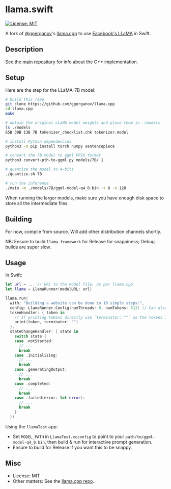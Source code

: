 # llama.swift

[![License: MIT](https://img.shields.io/badge/license-MIT-blue.svg)](https://opensource.org/licenses/MIT)

A fork of [@ggerganov](https://github.com/ggerganov)'s [llama.cpp](https://github.com/ggerganov/llama.cpp) to use [Facebook's LLaMA](https://github.com/facebookresearch/llama) in Swift.

## Description

See the [main repository](https://github.com/ggerganov/llama.cpp/) for info about the C++ implementation.

## Setup

Here are the step for the LLaMA-7B model:

```bash
# build this repo
git clone https://github.com/ggerganov/llama.cpp
cd llama.cpp
make

# obtain the original LLaMA model weights and place them in ./models
ls ./models
65B 30B 13B 7B tokenizer_checklist.chk tokenizer.model

# install Python dependencies
python3 -m pip install torch numpy sentencepiece

# convert the 7B model to ggml FP16 format
python3 convert-pth-to-ggml.py models/7B/ 1

# quantize the model to 4-bits
./quantize.sh 7B

# run the inference
./main -m ./models/7B/ggml-model-q4_0.bin -t 8 -n 128
```

When running the larger models, make sure you have enough disk space to store all the intermediate files.

## Building

For now, compile from source. Will add other distribution channels shortly.

NB: Ensure to build `llama.framework` for Release for snappiness; Debug builds are super slow. 

## Usage

In Swift:

```swift
let url = ... // URL to the model file, as per llama.cpp
let llama = LlamaRunner(modelURL: url)

llama.run(
  with: "Building a website can be done in 10 simple steps:",
  config: LlamaRunner.Config(numThreads: 8, numTokens: 512) // Can also specify `reversePrompt`
  tokenHandler: { token in
    // If printing tokens directly use `terminator: ""` as the tokens include whitespace and newlines.
    print(token, terminator: "")
  },
  stateChangeHandler: { state in
    switch state {
    case .notStarted:
      // ...
      break
    case .initializing:
      // ...
      break
    case .generatingOutput:
      // ...
      break 
    case .completed:
      // ...
      break
    case .failed(error: let error):
      // ...
      break
    }
  })

```

Using the `llamaTest` app:

- Set `MODEL_PATH` in `LlamaTest.xcconfig` to point to your `path/to/ggml-model-q4_0.bin`, then build & run for interactive prompt generation.
- Ensure to build for Release if you want this to be snappy.

## Misc

- License: MIT
- Other matters: See the [llama.cpp repo](https://github.com/ggerganov/llama.cpp/).
